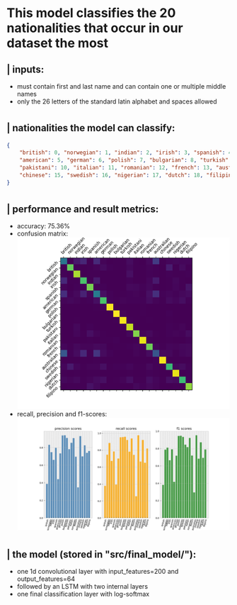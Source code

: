 
# This model classifies the 20 nationalities that occur in our dataset the most 

## | inputs:
 - must contain first and last name and can contain one or multiple middle names
 - only the 26 letters of the standard latin alphabet and spaces allowed

#

## | nationalities the model can classify:
```json
{
    "british": 0, "norwegian": 1, "indian": 2, "irish": 3, "spanish": 4,
    "american": 5, "german": 6, "polish": 7, "bulgarian": 8, "turkish": 9,
    "pakistani": 10, "italian": 11, "romanian": 12, "french": 13, "australian": 14,
    "chinese": 15, "swedish": 16, "nigerian": 17, "dutch": 18, "filipino": 19
}
```

#

## | performance and result metrics:
 - accuracy: 75.36%
 - confusion matrix: <br/> ![confusion_matrix](figures/confusion_matrix.png)
 - recall, precision and f1-scores: <br/> ![confusion_matrix](figures/scores.png)

#

## | the model (stored in "src/final_model/"):
 - one 1d convolutional layer with input_features=200 and output_features=64 
 - followed by an LSTM with two internal layers
 - one final classification layer with log-softmax


